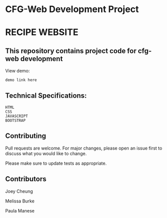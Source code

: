# CFG-Web Development Project
# RECIPE WEBSITE


## This repository contains project code for cfg-web development

View demo: 

```bash
demo link here
```

## Technical Specifications:

```
HTML
CSS
JAVASCRIPT
BOOTSTRAP
```

## Contributing
Pull requests are welcome. For major changes, please open an issue first to discuss what you would like to change.

Please make sure to update tests as appropriate.

## Contributors
Joey Cheung

Melissa Burke

Paula Manese
